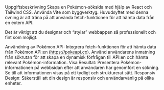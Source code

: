 Uppgiftsbeskrivning
Skapa en Pokémon-söksida med hjälp av React och Tailwind CSS. Använda Vite som byggverktyg. Huvudsyftet med denna övning är att träna på att använda fetch-funktionen för att hämta data från en extern API.

Det är viktigt att du designar och “stylar” webbappen så professionellt och fint som möjligt.

Användning av Pokémon API:
Integrera fetch-funktionen för att hämta data från Pokémon API:en (https://pokeapi.co).
Använd användarens inmatning från sökrutan för att skapa en dynamisk förfrågan till API:en och hämta relevant Pokémon-information.
Visa Resultat:
Presentera Pokémon-informationen på webbsidan efter att användaren har genomfört en sökning.
Se till att informationen visas på ett tydligt och strukturerat sätt.
Responsiv Design:
Säkerställ att din design är responsiv och användarvänlig på olika enheter.
